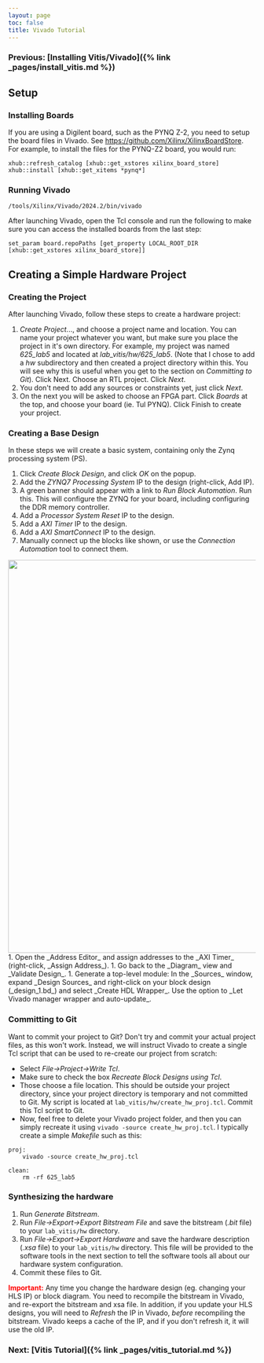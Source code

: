 ```yaml
---
layout: page
toc: false
title: Vivado Tutorial
---
```


### Previous: [Installing Vitis/Vivado]({% link _pages/install_vitis.md %})

## Setup

### Installing Boards
If you are using a Digilent board, such as the PYNQ Z-2, you need to setup the board files in Vivado.  See <https://github.com/Xilinx/XilinxBoardStore>.  For example, to install the files for the PYNQ-Z2 board, you would run:
```
xhub::refresh_catalog [xhub::get_xstores xilinx_board_store]
xhub::install [xhub::get_xitems *pynq*]
```

### Running Vivado
```
/tools/Xilinx/Vivado/2024.2/bin/vivado
```

After launching Vivado, open the Tcl console and run the following to make sure you can access the installed boards from the last step:
```
set_param board.repoPaths [get_property LOCAL_ROOT_DIR [xhub::get_xstores xilinx_board_store]]
```

## Creating a Simple Hardware Project

### Creating the Project
After launching Vivado, follow these steps to create a hardware project:
1. _Create Project_..., and choose a project name and location.  You can name your project whatever you want, but make sure you place the project in it's own directory.  For example, my project was named *625_lab5* and located at *lab_vitis/hw/625_lab5*. (Note that I chose to add a _hw_ subdirectory and then created a project directory within this.  You will see why this is useful when you get to the section on _Committing to Git_). Click Next.  Choose an RTL project. Click _Next_.  
2. You don't need to add any sources or constraints yet, just click _Next_.
2. On the next you will be asked to choose an FPGA part.  Click _Boards_ at the top, and choose your board (ie. Tul PYNQ).  Click Finish to create your project.

### Creating a Base Design
In these steps we will create a basic system, containing only the Zynq processing system (PS).
1. Click _Create Block Design_, and click _OK_ on the popup.
1. Add the _ZYNQ7 Processing System_ IP to the design (right-click, Add IP).
1. A green banner should appear with a link to _Run Block Automation_.  Run this. This will configure the ZYNQ for your board, including configuring the DDR memory controller.
1. Add a _Processor System Reset_ IP to the design.
1. Add a _AXI Timer_ IP to the design.
1. Add a _AXI SmartConnect_ IP to the design.
1. Manually connect up the blocks like shown, or use the _Connection Automation_ tool to connect them.
<img src="{% link media/tutorials/block_diagram.png %}" width="800">
1. Open the _Address Editor_ and assign addresses to the _AXI Timer_ (right-click, _Assign Address_).
1. Go back to the _Diagram_ view and _Validate Design_.
1. Generate a top-level module: In the _Sources_ window, expand _Design Sources_ and right-click on your block design (_design_1.bd_) and select _Create HDL Wrapper_. Use the option to _Let Vivado manager wrapper and auto-update_.

### Committing to Git
Want to commit your project to Git? Don't try and commit your actual project files, as this won't work.  Instead, we will instruct Vivado to create a single Tcl script that can be used to re-create our project from scratch:
* Select _File->Project->Write Tcl_. 
* Make sure to check the box _Recreate Block Designs using Tcl_.  
* Those choose a file location.  This should be outside your project directory, since your project directory is temporary and not committed to Git.  My script is located at `lab_vitis/hw/create_hw_proj.tcl`.  Commit this Tcl script to Git.
* Now, feel free to delete your Vivado project folder, and then you can simply recreate it using `vivado -source create_hw_proj.tcl`.  I typically create a simple _Makefile_ such as this:

```
proj:
	vivado -source create_hw_proj.tcl

clean:
	rm -rf 625_lab5
```

### Synthesizing the hardware
1. Run _Generate Bitstream_.
1. Run _File->Export->Export Bitstream File_ and save the bitstream (*.bit* file) to your `lab_vitis/hw` directory.
1. Run _File->Export->Export Hardware_ and save the hardware description (*.xsa* file) to your `lab_vitis/hw` directory. This file will be provided to the software tools in the next section to tell the software tools all about our hardware system configuration.
1.  Commit these files to Git.


 <span style="color:red">**Important:**</span> Any time you change the hardware design (eg. changing your HLS IP) or block diagram.  You need to recompile the bitstream in Vivado, and re-export the bitstream and xsa file.  In addition, if you update your HLS designs, you will need to *Refresh* the IP in Vivado, *before* recompiling the bitstream.  Vivado keeps a cache of the IP, and if you don't refresh it, it will use the old IP.

### Next:  [Vitis Tutorial]({% link _pages/vitis_tutorial.md %})
